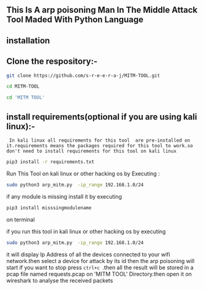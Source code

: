 ## This Is A arp poisoning  Man In The Middle Attack Tool Maded With Python Language

## installation 


## Clone the respository:-


```bash
git clone https://github.com/s-r-e-e-r-a-j/MITM-TOOL.git
```

```bash
cd MITM-TOOL
```

```bash
cd 'MITM TOOL'
 ```

## install requirements(optional if you are using kali linux):-

` In kali linux all requirements for this tool  are pre-installed on it.requirements means the packages required for this tool to work.so don't need to install requirements for this tool on kali linux`

```bash
pip3 install -r requirements.txt
```


 Run This Tool on kali linux or other hacking os by Executing :

```bash
sudo python3 arp_mitm.py  -ip_range 192.168.1.0/24
 ```


if any module is missing install it by executing
```bash
pip3 install misssingmodulename
```
 on terminal

 if you run this tool in kali linux or other hacking os by executing
```bash
sudo python3 arp_mitm.py  -ip_range 192.168.1.0/24
```
 it will display Ip Address of all the devices connected to your wifi network.then select a device for attack by its id then the arp poisoning will start if you want to stop press ```ctrl+c ```.then all the result will be stored in a pcap file named requests.pcap on 'MITM TOOL' Directory.then open it on wireshark to analyse the received packets
